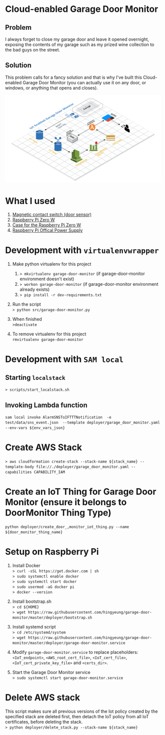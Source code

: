 # Cloud-enabled Garage Door Monitor
## Problem
I always forget to close my garage door and leave it opened overnight, exposing the contents of my garage such as my
prized wine collection to the bad guys on the street.
## Solution
This problem calls for a fancy solution and that is why I've built this Cloud-enabled Garage Door Monitor
(you can actually use it on any door, or windows, or anything that opens and closes).

![Architecture Overview](img/architecture.png?raw=true "Architecture Overview")

# What I used
1. [Magnetic contact switch (door sensor)](https://www.adafruit.com/product/375)
1. [Raspberry Pi Zero W](https://www.raspberrypi.org/products/raspberry-pi-zero-w/)
1. [Case for the Raspberry Pi Zero W](https://www.raspberrypi.org/products/raspberry-pi-zero-case/)
1. [Raspberry Pi Offical Power Supply](https://www.raspberrypi.org/products/raspberry-pi-universal-power-supply/)

# Development with `virtualenvwrapper`
1. Make python virtualenv for this project
    1. `> mkvirtualenv garage-door-monitor` (if garage-door-monitor environment doesn't exist)
    1. `> workon garage-door-monitor` (if garage-door-monitor environment already exists)
    1. `> pip install -r dev-requirements.txt`
    
1. Run the script  
`> python src/garage-door-monitor.py`
    
1. When finished  
`>deactivate`
1. To remove virtualenv for this project  
`rmvirtualenv garage-door-monitor`

# Development with `SAM local`
## Starting `localstack`
`> scripts/start_localstack.sh`
## Invoking Lambda function
`sam local invoke AlarmSNSToIFTTTNotification  -e test/data/sns_event.json  --template deployer/garage_door_monitor.yaml --env-vars ${env_vars_json}`

# Create AWS Stack
`> aws cloudformation create-stack --stack-name ${stack_name} --template-body file://./deployer/garage_door_monitor.yaml --capabilities CAPABILITY_IAM`

# Create an IoT Thing for Garage Door Monitor (ensure it belongs to DoorMonitor Thing Type)
`python deployer/create_door_,monitor_iot_thing.py --name ${door_monitor_thing_name}`  

# Setup on Raspberry Pi
1. Install Docker  
`> curl -sSL https://get.docker.com | sh`  
`> sudo systemctl enable docker`  
`> sudo systemctl start docker`  
`> sudo usermod -aG docker pi`  
`> docker --version` 

1. Install bootstrap.sh  
`> cd ${HOME}`  
`> wget https://raw.githubusercontent.com/hingyeung/garage-door-monitor/master/deployer/bootstrap.sh`

1. Install systemd script  
`> cd /etc/systemd/system`  
`> wget https://raw.githubusercontent.com/hingyeung/garage-door-monitor/master/deployer/garage-door-monitor.service`  

1. Modify `garage-door-monitor.service` to replace placeholders: `<IoT_endpoint>`, `<AWS_root_cert_file>`, `<IoT_cert_file>`, `<IoT_cert_private_key_file>` and `<certs_dir>`.

1. Start the Garage Door Monitor service  
`> sudo systemctl start garage-door-monitor.service`  

# Delete AWS stack
This script makes sure all previous versions of the Iot policy created by the specified stack are
deleted first, then detach the IoT policy from all IoT certificates, before deleting the stack.  
`> python deployer/delete_stack.py --stack-name ${stack_name}`  
